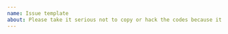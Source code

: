 ```yaml
---
name: Issue template
about: Please take it serious not to copy or hack the codes because it is a world wide web, anyways enjoy
---
```



